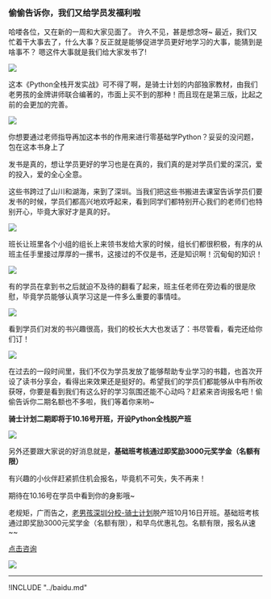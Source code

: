 ### 偷偷告诉你，我们又给学员发福利啦

哈喽各位，又在新的一周和大家见面了。
许久不见，甚是想念呀~
最近，我们又忙着干大事去了，什么大事？反正就是能够促进学员更好地学习的大事，能猜到是啥事不？
嗯这件大事就是我们给大家发书了!

![](https://hcdn1.luffycity.com/data/knight/diary/13/1.jpg)

这本《Python全栈开发实战》可不得了啊，是骑士计划的内部独家教材，由我们老男孩的金牌讲师联合编著的，市面上买不到的那种！而且现在是第三版，比起之前的会更加的完善。

![](https://hcdn1.luffycity.com/data/knight/diary/13/2.jpg)

你想要通过老师指导再加这本书的作用来进行零基础学Python？妥妥的没问题，包在这本书身上了

发书是真的，想让学员更好的学习也是在真的，我们真的是对学员们爱的深沉，爱的投入，爱的全心全意。

这些书跨过了山川和湖海，来到了深圳。当我们把这些书搬进去课室告诉学员们要发书的时候，学员们都高兴地欢呼起来，看到同学们都特别开心我们的老师们也特别开心，毕竟大家好才是真的好。

![](https://hcdn1.luffycity.com/data/knight/diary/13/3.jpg)

班长让班里各个小组的组长上来领书发给大家的时候，组长们都很积极，有序的从班主任手里接过厚厚的一摞书，这接过的不仅是书，还是知识啊！沉甸甸的知识！

![](https://hcdn1.luffycity.com/data/knight/diary/13/4.jpg)

有的学员在拿到书之后就迫不及待的翻看了起来，班主任老师在旁边看的很是欣慰，毕竟学员能够认真学习这是一件多么重要的事情哇。

![](https://hcdn1.luffycity.com/data/knight/diary/13/5.jpg)

看到学员们对发的书兴趣很高，我们的校长大大也发话了：书尽管看，看完还给你们订！

![](https://hcdn1.luffycity.com/data/knight/diary/13/6.jpg)


在过去的一段时间里，我们不仅为学员发放了能够帮助专业学习的书籍，也首次开设了读书分享会，看得出来效果还是挺好的。希望我们的学员们都能够从中有所收获呀，你要是看到我们有这么好的学习氛围还能不心动吗？赶紧来咨询报名吧！偷偷告诉你二期名额也不多啦，我们等着你来哟~



**骑士计划二期即将于10.16号开班，开设Python全栈脱产班**

![](https://hcdn1.luffycity.com/data/knight/diary/11/10.jpg)


另外还要跟大家说的好消息就是，**基础班考核通过即奖励3000元奖学金（名额有限）**

有兴趣的小伙伴赶紧抓住机会报名，毕竟机不可失，失不再来！

期待在10.16号在学员中看到你的身影哦~

老规矩，广而告之，[老男孩深圳分校-骑士计划](http://sz.oldboyedu.com/)脱产班10月16日开班。基础班考核通过即奖励3000元奖学金（名额有限），和早鸟优惠礼包。名额有限，报名从速~~

[点击咨询](http://wwwtb.53kf.com/webCompany.php?style=1&arg=10155416)

![](https://hcdn1.luffycity.com/data/knight/diary/07/01.jpg)


***
!INCLUDE "../baidu.md"
